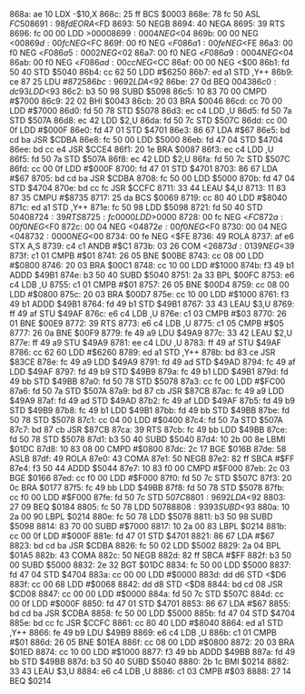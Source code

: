 868a: ae 10        LDX    -$10,X
868c: 25 ff        BCS    $0003
868e: 78 fc 50     ASL    $FC50
8691: 98 fd        EORA   <$FD
8693: 50           NEGB
8694: 40           NEGA
8695: 39           RTS
8696: fc 00 00     LDD    >$0000
8699: 00 04        NEG    <$04
869b: 00 00        NEG    <$00
869d: 00 fc        NEG    <$FC
869f: 00 f0        NEG    <$F0
86a1: 00 fe        NEG    <$FE
86a3: 00 f0        NEG    <$F0
86a5: 00 02        NEG    <$02
86a7: 00 f0        NEG    <$F0
86a9: 00 04        NEG    <$04
86ab: 00 f0        NEG    <$F0
86ad: 00 cc        NEG    <$CC
86af: 00 00        NEG    <$00
86b1: fd 50 40     STD    $5040
86b4: cc 62 50     LDD    #$6250
86b7: ed a1        STD    ,Y++
86b9: ce 87 25     LDU    #$8725
86bc: 96 92        LDA    <$92
86be: 27 0d        BEQ    $0043
86c0: dc 93        LDD    <$93
86c2: b3 50 98     SUBD   $5098
86c5: 10 83 70 00  CMPD   #$7000
86c9: 22 02        BHI    $0043
86cb: 20 03        BRA    $0046
86cd: cc 70 00     LDD    #$7000
86d0: fd 50 78     STD    $5078
86d3: ec c4        LDD    ,U
86d5: fd 50 7a     STD    $507A
86d8: ec 42        LDD    $2,U
86da: fd 50 7c     STD    $507C
86dd: cc 00 0f     LDD    #$000F
86e0: fd 47 01     STD    $4701
86e3: 86 67        LDA    #$67
86e5: bd cd ba     JSR    $CDBA
86e8: fc 50 00     LDD    $5000
86eb: fd 47 04     STD    $4704
86ee: bd cc e4     JSR    $CCE4
86f1: 20 1e        BRA    $0087
86f3: ec c4        LDD    ,U
86f5: fd 50 7a     STD    $507A
86f8: ec 42        LDD    $2,U
86fa: fd 50 7c     STD    $507C
86fd: cc 00 0f     LDD    #$000F
8700: fd 47 01     STD    $4701
8703: 86 67        LDA    #$67
8705: bd cd ba     JSR    $CDBA
8708: fc 50 00     LDD    $5000
870b: fd 47 04     STD    $4704
870e: bd cc fc     JSR    $CCFC
8711: 33 44        LEAU   $4,U
8713: 11 83 87 35  CMPU   #$8735
8717: 25 da        BCS    $0069
8719: cc 80 40     LDD    #$8040
871c: ed a1        STD    ,Y++
871e: fc 50 98     LDD    $5098
8721: fd 50 40     STD    $5040
8724: 39           RTS
8725: fc 00 00     LDD    >$0000
8728: 00 fc        NEG    <$FC
872a: 00 f0        NEG    <$F0
872c: 00 04        NEG    <$04
872e: 00 f0        NEG    <$F0
8730: 00 04        NEG    <$04
8732: 00 00        NEG    <$00
8734: 00 fe        NEG    <$FE
8736: 49           ROLA
8737: af e6        STX    A,S
8739: c4 c1        ANDB   #$C1
873b: 03 26        COM    <$26
873d: 01 39        NEG    <$39
873f: c1 01        CMPB   #$01
8741: 26 05        BNE    $00BE
8743: cc 08 00     LDD    #$0800
8746: 20 03        BRA    $00C1
8748: cc 10 00     LDD    #$1000
874b: f3 49 b1     ADDD   $49B1
874e: b3 50 40     SUBD   $5040
8751: 2a 33        BPL    $00FC
8753: e6 c4        LDB    ,U
8755: c1 01        CMPB   #$01
8757: 26 05        BNE    $00D4
8759: cc 08 00     LDD    #$0800
875c: 20 03        BRA    $00D7
875e: cc 10 00     LDD    #$1000
8761: f3 49 b1     ADDD   $49B1
8764: fd 49 b1     STD    $49B1
8767: 33 43        LEAU   $3,U
8769: ff 49 af     STU    $49AF
876c: e6 c4        LDB    ,U
876e: c1 03        CMPB   #$03
8770: 26 01        BNE    $00E9
8772: 39           RTS
8773: e6 c4        LDB    ,U
8775: c1 05        CMPB   #$05
8777: 26 0a        BNE    $00F9
8779: fe 49 a9     LDU    $49A9
877c: 33 42        LEAU   $2,U
877e: ff 49 a9     STU    $49A9
8781: ee c4        LDU    ,U
8783: ff 49 af     STU    $49AF
8786: cc 62 60     LDD    #$6260
8789: ed a1        STD    ,Y++
878b: bd 83 ce     JSR    $83CE
878e: fc 49 a9     LDD    $49A9
8791: fd 49 ad     STD    $49AD
8794: fc 49 af     LDD    $49AF
8797: fd 49 b9     STD    $49B9
879a: fc 49 b1     LDD    $49B1
879d: fd 49 bb     STD    $49BB
87a0: fd 50 78     STD    $5078
87a3: cc fc 00     LDD    #$FC00
87a6: fd 50 7a     STD    $507A
87a9: bd 87 cb     JSR    $87CB
87ac: fc 49 a9     LDD    $49A9
87af: fd 49 ad     STD    $49AD
87b2: fc 49 af     LDD    $49AF
87b5: fd 49 b9     STD    $49B9
87b8: fc 49 b1     LDD    $49B1
87bb: fd 49 bb     STD    $49BB
87be: fd 50 78     STD    $5078
87c1: cc 04 00     LDD    #$0400
87c4: fd 50 7a     STD    $507A
87c7: bd 87 cb     JSR    $87CB
87ca: 39           RTS
87cb: fc 49 bb     LDD    $49BB
87ce: fd 50 78     STD    $5078
87d1: b3 50 40     SUBD   $5040
87d4: 10 2b 00 8e  LBMI   $01DC
87d8: 10 83 08 00  CMPD   #$0800
87dc: 2c 17        BGE    $016B
87de: 58           ASLB
87df: 49           ROLA
87e0: 43           COMA
87e1: 50           NEGB
87e2: 82 ff        SBCA   #$FF
87e4: f3 50 44     ADDD   $5044
87e7: 10 83 f0 00  CMPD   #$F000
87eb: 2c 03        BGE    $0166
87ed: cc f0 00     LDD    #$F000
87f0: fd 50 7c     STD    $507C
87f3: 20 0c        BRA    $0177
87f5: fc 49 bb     LDD    $49BB
87f8: fd 50 78     STD    $5078
87fb: cc f0 00     LDD    #$F000
87fe: fd 50 7c     STD    $507C
8801: 96 92        LDA    <$92
8803: 27 09        BEQ    $0184
8805: fc 50 78     LDD    $5078
8808: 93 93        SUBD   <$93
880a: 10 2a 00 90  LBPL   $0214
880e: fc 50 78     LDD    $5078
8811: b3 50 98     SUBD   $5098
8814: 83 70 00     SUBD   #$7000
8817: 10 2a 00 83  LBPL   $0214
881b: cc 00 0f     LDD    #$000F
881e: fd 47 01     STD    $4701
8821: 86 67        LDA    #$67
8823: bd cd ba     JSR    $CDBA
8826: fc 50 02     LDD    $5002
8829: 2a 04        BPL    $01A5
882b: 43           COMA
882c: 50           NEGB
882d: 82 ff        SBCA   #$FF
882f: b3 50 00     SUBD   $5000
8832: 2e 32        BGT    $01DC
8834: fc 50 00     LDD    $5000
8837: fd 47 04     STD    $4704
883a: cc 00 00     LDD    #$0000
883d: dd d6        STD    <$D6
883f: cc 00 68     LDD    #$0068
8842: dd d8        STD    <$D8
8844: bd cd 08     JSR    $CD08
8847: cc 00 00     LDD    #$0000
884a: fd 50 7c     STD    $507C
884d: cc 00 0f     LDD    #$000F
8850: fd 47 01     STD    $4701
8853: 86 67        LDA    #$67
8855: bd cd ba     JSR    $CDBA
8858: fc 50 00     LDD    $5000
885b: fd 47 04     STD    $4704
885e: bd cc fc     JSR    $CCFC
8861: cc 80 40     LDD    #$8040
8864: ed a1        STD    ,Y++
8866: fe 49 b9     LDU    $49B9
8869: e6 c4        LDB    ,U
886b: c1 01        CMPB   #$01
886d: 26 05        BNE    $01EA
886f: cc 08 00     LDD    #$0800
8872: 20 03        BRA    $01ED
8874: cc 10 00     LDD    #$1000
8877: f3 49 bb     ADDD   $49BB
887a: fd 49 bb     STD    $49BB
887d: b3 50 40     SUBD   $5040
8880: 2b 1c        BMI    $0214
8882: 33 43        LEAU   $3,U
8884: e6 c4        LDB    ,U
8886: c1 03        CMPB   #$03
8888: 27 14        BEQ    $0214
